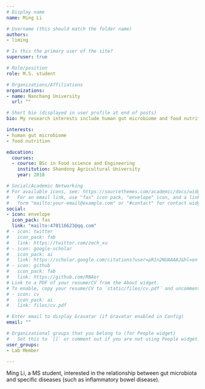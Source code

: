 ```yaml
---
# Display name
name: Ming Li

# Username (this should match the folder name)
authors:
- liming

# Is this the primary user of the site?
superuser: true

# Role/position
role: M.S. student

# Organizations/Affiliations
organizations:
- name: Nanchang University
  url: ""

# Short bio (displayed in user profile at end of posts)
bio: My research interests include human gut microbiome and food nutrition.

interests:
- human gut microbiome
- food nutrition

education:
  courses:
  - course: BSc in Food science and Engineering
    institution: Shandong Agricultural University
    year: 2018

# Social/Academic Networking
# For available icons, see: https://sourcethemes.com/academic/docs/widgets/#icons
#   For an email link, use "fas" icon pack, "envelope" icon, and a link in the
#   form "mailto:your-email@example.com" or "#contact" for contact widget.
social:
- icon: envelope
  icon_pack: fas
  link: "mailto:470116623@qq.com"
# - icon: twitter
#   icon_pack: fab
#   link: https://twitter.com/zech_xu
# - icon: google-scholar
#   icon_pack: ai
#   link: https://scholar.google.com/citations?user=pR1n2NUAAAAJ&hl=en
# - icon: github
#   icon_pack: fab
#   link: https://github.com/RNAer
# Link to a PDF of your resume/CV from the About widget.
# To enable, copy your resume/CV to `static/files/cv.pdf` and uncomment the lines below.
# - icon: cv
#   icon_pack: ai
#   link: files/cv.pdf

# Enter email to display Gravatar (if Gravatar enabled in Config)
email: ""

# Organizational groups that you belong to (for People widget)
#   Set this to `[]` or comment out if you are not using People widget.
user_groups:
- Lab Member

---
```


Ming Li, a MS student, interested in the relationship between gut microbiota and specific diseases (such as inflammatory bowel disease).


